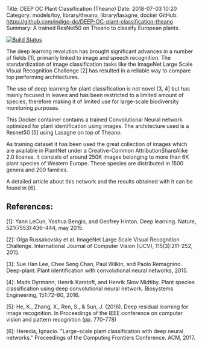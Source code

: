 Title: DEEP OC Plant Classification (Theano)
Date: 2018-07-03 10:20
Category: models/toy, library/theano, library/lasagne, docker
GitHub: https://github.com/indigo-dc/DEEP-OC-plant-classification-theano
Summary: A trained ResNet50 on Theano to classify European plants.

[![Build Status](https://jenkins.indigo-datacloud.eu:8080/buildStatus/icon?job=Pipeline-as-code/DEEP-OC-org/DEEP-OC-plant-classification-theano/master)](https://jenkins.indigo-datacloud.eu:8080/job/Pipeline-as-code/job/DEEP-OC-org/job/DEEP-OC-plant-classification-theano/job/master)

The deep learning revolution has brought significant advances in a number of
fields [1], primarily linked to image and speech recognition. The
standardization of image classification tasks like the ImageNet Large Scale
Visual Recognition Challenge [2] has resulted in a reliable way to compare top
performing architectures.

The use of deep learning for plant classification is not novel [3, 4] but has
mainly focused in leaves and has been restricted to a limited amount of
species, therefore making it of limited use for large-scale biodiversity
monitoring purposes.

This Docker container contains a trained Convolutional Neural network optimized
for plant identification using images. The architecture used is a Resnet50 [5]
using Lasagne on top of Theano.

As training dataset it has been used the great collection of images which are
available in PlantNet under a Creative-Common AttributionShareAlike 2.0
license. It consists of around 250K images belonging to more than 6K plant
species of Western Europe. These species are distributed in 1500 genera and 200
families.

A detailed article about this network and the results obtained with it can be found in [6].

## References:

[1]: Yann LeCun, Yoshua Bengio, and Geofrey Hinton. Deep learning. Nature, 521(7553):436–444, may 2015.

[2]: Olga Russakovsky et al. ImageNet Large Scale Visual Recognition Challenge. International Journal of Computer Vision (IJCV), 115(3):211–252, 2015.

[3]: Sue Han Lee, Chee Seng Chan, Paul Wilkin, and Paolo Remagnino. Deep-plant: Plant identification with convolutional neural networks, 2015.

[4]: Mads Dyrmann, Henrik Karstoft, and Henrik Skov Midtiby. Plant species classification using deep convolutional neural network. Biosystems Engineering, 151:72–80, 2016.

[5]: He, K., Zhang, X., Ren, S., & Sun, J. (2016). Deep residual learning for image recognition. In Proceedings of the IEEE conference on computer vision and pattern recognition (pp. 770-778)

[6]: Heredia, Ignacio. "Large-scale plant classification with deep neural networks." Proceedings of the Computing Frontiers Conference. ACM, 2017.
